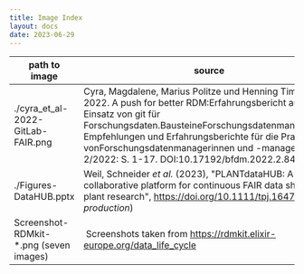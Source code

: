 ```yaml
---
title: Image Index
layout: docs
date: 2023-06-29
---
```


path to image | source | license
--- | --- | ---
./cyra_et_al-2022-GitLab-FAIR.png | Cyra, Magdalene, Marius Politze und Henning Timm. 2022. A push for better RDM:Erfahrungsbericht aus dem Einsatz von git für Forschungsdaten.BausteineForschungsdatenmanagement. Empfehlungen und Erfahrungsberichte für die Praxis vonForschungsdatenmanagerinnen und -managernNr. 2/2022: S. 1-17. DOI:10.17192/bfdm.2022.2.8435. | [CC BY 4.0](https://creativecommons.org/licenses/by/4.0/)
./Figures-DataHUB.pptx | Weil, Schneider *et al.* (2023), "PLANTdataHUB: A collaborative platform for continuous FAIR data sharing in plant research", <https://doi.org/10.1111/tpj.16474> (*in production*)
Screenshot-RDMkit-*.png (seven images) | Screenshots taken from https://rdmkit.elixir-europe.org/data_life_cycle | [CC BY 4.0](https://creativecommons.org/licenses/by/4.0/)